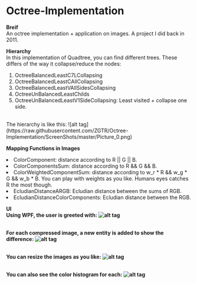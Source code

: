 # Octree-Implementation

<strong>Breif</strong>
<br/>An octree implementation + application on images. A project I did back in 2011.

<strong>Hierarchy</strong>
<br/>In this implementation of Quadtree, you can find different trees. These differs of the way it collapse/reduce the nodes:
<ol>
<li/>OctreeBalancedLeastC7LCollapsing
<li/>OctreeBalancedLeastCAllCollapsing
<li/>OctreeBalancedLeastVAllSidesCollapsing
<li/>OctreeUnBalancedLeastChilds
<li/>OctreeUnBalancedLeastV1SideCollapsing: Least visited + collapse one side.
</ol>
<br/>The hierarchy is like this:
![alt tag](https://raw.githubusercontent.com/ZGTR/Octree-Implementation/ScreenShots/master/Picture_0.png)

<strong>Mapping Functions in Images</strong>
<li/>ColorComponent: distance according to R || G || B.
<li/>ColorComponentsSum: distance according to R && G && B.
<li/>ColorWeightedComponentSum: distance according to w_r * R && w_g * G && w_b * B. You can play with weights as you like. Humans eyes catches R the most though. 
<li/>EcludianDistanceARGB: Ecludian distance between the sums of RGB.
<li/>EcludianDistanceColorComponents: Ecludian distance between the RGB.

<strong>UI<strong/>
<br/>Using WPF, the user is greeted with:
![alt tag](https://raw.githubusercontent.com/ZGTR/Octree-Implementation/ScreenShots/master/Picture0.png)

<br/>For each compressed image, a new entity is added to show the difference:
![alt tag](https://raw.githubusercontent.com/ZGTR/Octree-Implementation/ScreenShots/master/Picture1.png)

<br/>You can resize the images as you like:
![alt tag](https://raw.githubusercontent.com/ZGTR/Octree-Implementation/ScreenShots/master/Picture2.png)

<br/>You can also see the color histogram for each:
![alt tag](https://raw.githubusercontent.com/ZGTR/Octree-Implementation/ScreenShots/master/Picture3.png)
